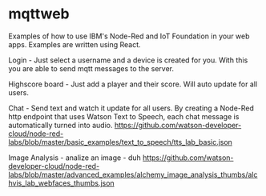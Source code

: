 # mqttweb

Examples of how to use IBM's Node-Red and IoT Foundation in your web apps.  Examples are written using React.

Login - Just select a username and a device is created for you.  With this you are able to send mqtt messages to the server.

Highscore board - Just add a player and their score.  Will auto update for all users.

Chat - Send text and watch it update for all users.  By creating a Node-Red http endpoint that uses Watson Text to Speech, each chat message is automatically turned into audio.
https://github.com/watson-developer-cloud/node-red-labs/blob/master/basic_examples/text_to_speech/tts_lab_basic.json

Image Analysis - analize an image - duh
https://github.com/watson-developer-cloud/node-red-labs/blob/master/advanced_examples/alchemy_image_analysis_thumbs/alchvis_lab_webfaces_thumbs.json
